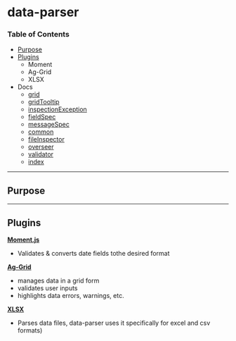 # data-parser

### Table of Contents

- [Purpose](https://github.com/HammerHand92/data-parser#purpose)
- [Plugins](https://github.com/HammerHand92/data-parser#plugins)
  - Moment
  - Ag-Grid
  - XLSX
- Docs
  - [grid]()
  - [gridTooltip]()
  - [inspectionException]()
  - [fieldSpec]()
  - [messageSpec]()
  - [common]()
  - [fileInspector]()
  - [overseer]()
  - [validator]()
  - [index]()

---

## Purpose

---

## Plugins

**[Moment.js]()**

- Validates & converts date fields tothe desired format

**[Ag-Grid]()**

- manages data in a grid form
- validates user inputs
- highlights data errors, warnings, etc.

**[XLSX]()**

- Parses data files, data-parser uses it specifically for excel and csv formats)
